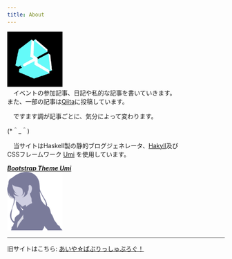 ```yaml
---
title: About
---
```


![aiya000-icon](/images/aiya000-profile_icon.png)  
　イベントの参加記事、日記や私的な記事を書いていきます。  
また、一部の記事は[Qiita](http://qiita.com/aiya000)に投稿しています。

　ですます調が記事ごとに、気分によって変わります。

(\*＾\_＾)

　当サイトはHaskell製の静的ブログジェネレータ、[Hakyll](http://jaspervdj.be/hakyll)及び  
CSSフレームワーク [Umi](http://nkmr6194.github.io/Umi/) を使用しています。

***[Bootstrap Theme Umi](http://nkmr6194.github.io/Umi/)***  
[![umi-image](/images/umi.png)](http://nkmr6194.github.io/Umi/)

- - -

旧サイトはこちら: [あいや☆ぱぶりっしゅぶろぐ！](http://gcc0aiya000.blog.fc2.com/)
